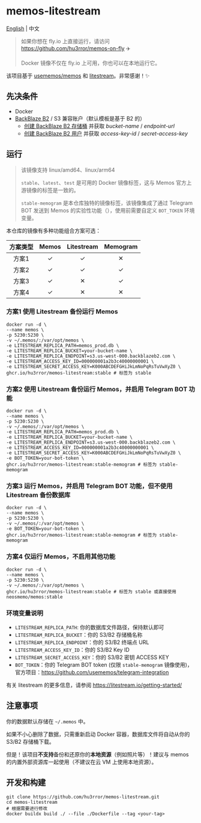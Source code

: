 # memos-litestream

[English](README.md) | 中文

> 如果你想在 fly.io 上直接运行，请访问 https://github.com/hu3rror/memos-on-fly ✈️
>
> Docker 镜像不仅在 fly.io 上可用，你也可以在本地运行它。

该项目基于 [usememos/memos](https://github.com/usememos/memos) 和 [litestream](https://github.com/benbjohnson/litestream)。非常感谢！✨

## 先决条件

- Docker
- [BackBlaze B2](https://www.backblaze.com/) / S3 兼容账户（默认模板是基于 B2 的）
  - [创建 BackBlaze B2 存储桶](https://litestream.io/guides/backblaze/#create-a-bucket) 并获取 _bucket-name_ / _endpoint-url_
  - [创建 BackBlaze B2 用户](https://litestream.io/guides/backblaze/#create-a-user) 并获取 _access-key-id_ / _secret-access-key_

## 运行

> 该镜像支持 linux/amd64、linux/arm64
>
> `stable`、`latest`、`test` 是可用的 Docker 镜像标签，这与 Memos 官方上游镜像的标签是一致的。
>
> `stable-memogram` 是本仓库独特的镜像标签，该镜像集成了通过 Telegram BOT 发送到 Memos 的实验性功能（），使用前需要自定义 `BOT_TOKEN` 环境变量。

本仓库的镜像有多种功能组合方案可选：

| 方案类型 | Memos | Litestream | Memogram |
| :--: | :---: | :--------: | :------: |
| 方案1  |   ✓   |     ✓      |    ✕     |
| 方案2  |   ✓   |     ✓      |    ✓     |
| 方案3  |   ✓   |     ✕      |    ✓     |
| 方案4  |   ✓   |     ✕      |    ✕     |

### 方案1 使用 Litestream 备份运行 Memos

```shell
docker run -d \
--name memos \
-p 5230:5230 \
-v ~/.memos/:/var/opt/memos \
-e LITESTREAM_REPLICA_PATH=memos_prod.db \
-e LITESTREAM_REPLICA_BUCKET=your-bucket-name \
-e LITESTREAM_REPLICA_ENDPOINT=s3.us-west-000.backblazeb2.com \
-e LITESTREAM_ACCESS_KEY_ID=000000001a2b3c40000000001 \
-e LITESTREAM_SECRET_ACCESS_KEY=K000ABCDEFGHiJkLmNoPqRsTuVwXyZ0 \
ghcr.io/hu3rror/memos-litestream:stable # 标签为 stable
```

### 方案2 使用 Litestream 备份运行 Memos，并启用 Telegram BOT 功能

```shell
docker run -d \
--name memos \
-p 5230:5230 \
-v ~/.memos/:/var/opt/memos \
-e LITESTREAM_REPLICA_PATH=memos_prod.db \
-e LITESTREAM_REPLICA_BUCKET=your-bucket-name \
-e LITESTREAM_REPLICA_ENDPOINT=s3.us-west-000.backblazeb2.com \
-e LITESTREAM_ACCESS_KEY_ID=000000001a2b3c40000000001 \
-e LITESTREAM_SECRET_ACCESS_KEY=K000ABCDEFGHiJkLmNoPqRsTuVwXyZ0 \
-e BOT_TOKEN=your-bot-token \
ghcr.io/hu3rror/memos-litestream:stable-memogram # 标签为 stable-memogram
```

### 方案3 运行 Memos，并启用 Telegram BOT 功能，但不使用 Litestream 备份数据库

```shell
docker run -d \
--name memos \
-p 5230:5230 \
-v ~/.memos/:/var/opt/memos \
-e BOT_TOKEN=your-bot-token \
ghcr.io/hu3rror/memos-litestream:stable-memogram # 标签为 stable-memogram
```

### 方案4 仅运行 Memos，不启用其他功能

```shell
docker run -d \
--name memos \
-p 5230:5230 \
-v ~/.memos/:/var/opt/memos \
ghcr.io/hu3rror/memos-litestream:stable # 标签为 stable 或直接使用 neosmemo/memos:stable
```

### 环境变量说明

- `LITESTREAM_REPLICA_PATH`: 你的数据库文件路径，保持默认即可
- `LITESTREAM_REPLICA_BUCKET`：你的 S3/B2 存储桶名称
- `LITESTREAM_REPLICA_ENDPOINT`：你的 S3/B2 终端点 URL
- `LITESTREAM_ACCESS_KEY_ID`：你的 S3/B2 Key ID
- `LITESTREAM_SECRET_ACCESS_KEY`：你的 S3/B2 密钥 ACCESS KEY
- `BOT_TOKEN`：你的 Telegram BOT token (仅限 `stable-memogram` 镜像使用)，官方项目：https://github.com/usememos/telegram-integration

有关 litestream 的更多信息，请参阅 https://litestream.io/getting-started/

## 注意事项

你的数据默认存储在 `~/.memos` 中。

如果不小心删除了数据，只需重新启动 Docker 容器，数据库文件将自动从你的 S3/B2 存储桶下载。

但是！该项目**不支持**备份和还原你的**本地资源**（例如照片等）！建议与 memos 的内置外部资源库一起使用（不建议在云 VM 上使用本地资源）。

## 开发和构建

```shell
git clone https://github.com/hu3rror/memos-litestream.git
cd memos-litestream
# 根据需要进行修改
docker buildx build ./ --file ./Dockerfile --tag <your-tag>
```
